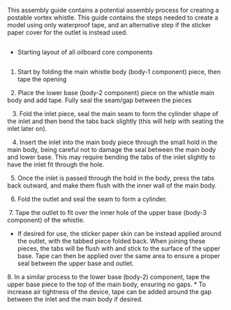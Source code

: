 This assembly guide contains a potential assembly process for creating a postable vortex whistle. This guide contains the steps needed to create a model using only waterproof tape, and an alternative step if the sticker paper cover for the outlet is instead used.



![]()
* Starting layout of all oilboard core components

![]()
1. Start by folding the main whistle body (body-1 component) piece, then tape the opening

![]()
![]()
2. Place the lower base (body-2 component) piece on the whistle main body and add tape. Fully seal the seam/gap between the pieces

![]()
![]()
![]()
3. Fold the inlet piece, seal the main seam to form the cylinder shape of the inlet and then bend the tabs back slightly (this will help with seating the inlet later on).

![]()
![]()
![]()
4. Insert the inlet into the main body piece through the small hold in the main body, being careful not to damage the seal between the main body and lower base. This may require bending the tabs of the inlet slightly to have the inlet fit through the hole.

![]()
![]()
5. Once the inlet is passed through the hold in the body, press the tabs back outward, and make them flush with the inner wall of the main body.

![]()
![]()
6. Fold the outlet and seal the seam to form a cylinder.

![]()
7.  Tape the outlet to fit over the inner hole of the upper base (body-3 component) of the whistle.
   * If desired for use, the sticker paper skin can be instead applied around the outlet, with the tabbed piece folded back. When joining these pieces, the tabs will be flush with and stick to the surface of the upper base. Tape can then be applied over the same area to ensure a proper seal between the upper base and outlet.

![]()  
8.  In a similar process to the lower base (body-2) component, tape the upper base piece to the top of the main body, ensuring no gaps.
    * To increase air tightness of the device, tape can be added around the gap between the inlet and the main body if desired.
